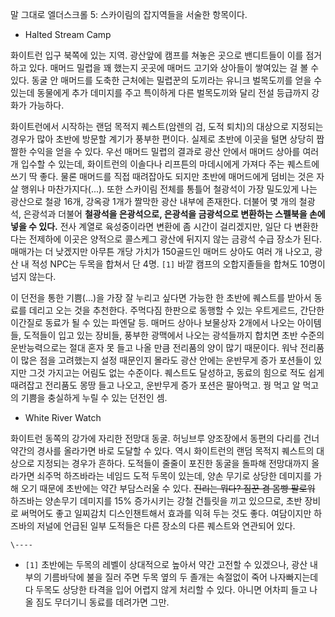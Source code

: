 말 그대로 엘더스크롤 5: 스카이림의 잡지역들을 서술한 항목이다.

  * Halted Stream Camp  
  
화이트런 입구 북쪽에 있는 지역. 광산앞에 캠프를 쳐놓은 곳으로 밴디트들이 이를 점거하고 있다. 매머드 밀렵을 꽤 했는지 곳곳에 매머드
고기와 상아들이 쌓여있는 걸 볼 수 있다. 동굴 안 매머드를 도축한 근처에는 밀렵꾼의 도끼라는 유니크 벌목도끼를 얻을 수 있는데 동물에게
추가 데미지를 주고 특이하게 다른 벌목도끼와 달리 전설 등급까지 강화가 가능하다.  
  
화이트런에서 시작하는 랜덤 목적지 퀘스트(암렌의 검, 도적 퇴치)의 대상으로 지정되는 경우가 많아 초반에 방문할 계기가 풍부한 편이다.
실제로 초반에 이곳을 털면 상당히 짭짤한 수익을 얻을 수 있다. 우선 매머드 밀렵의 결과로 광산 안에서 매머드 상아를 여러 개 입수할 수
있는데, 화이트런의 이솔다나 리프튼의 마데시에게 가져다 주는 퀘스트에 쓰기 딱 좋다. 물론 매머드를 직접 때려잡아도 되지만 초반에 매머드에게
덤비는 것은 자살 행위나 마찬가지다(...). 또한 스카이림 전체를 통틀어 철광석이 가장 밀도있게 나는 광산으로 철광 16개, 강옥광 1개가
짤막한 광산 내부에 존재한다. 더불어 몇 개의 철광석, 은광석과 더불어 **철광석을 은광석으로, 은광석을 금광석으로 변환하는 스펠북을 손에
넣을 수 있다.** 전사 계열로 육성중이라면 변환에 좀 시간이 걸리겠지만, 일단 다 변환한다는 전제하에 이곳은 양적으로 콜스케그 광산에
뒤지지 않는 금광석 수급 장소가 된다. 매매가는 더 낮겠지만 아무튼 개당 가치가 150골드인 매머드 상아도 여러 개 나오고, 광산 내 적성
NPC는 두목을 합쳐서 단 4명. `[1]` 바깥 캠프의 오합지졸들을 합쳐도 10명이 넘지 않는다.  
  
이 던전을 통한 기쁨(...)을 가장 잘 누리고 싶다면 가능한 한 초반에 퀘스트를 받아서 동료를 데리고 오는 것을 추천한다. 주먹다짐
한판으로 동행할 수 있는 우트게르드, 간단한 이간질로 동료가 될 수 있는 파엔달 등. 매머드 상아나 보물상자 2개에서 나오는 아이템들,
도적들이 입고 있는 장비들, 풍부한 광맥에서 나오는 광석들까지 합치면 초반 수준의 운반능력으로는 절대 혼자 못 들고 나올 만큼 전리품의 양이
많기 때문이다. 워낙 전리품이 많은 점을 고려했는지 설정 때문인지 몰라도 광산 안에는 운반무게 증가 포션들이 있지만 그것 가지고는 어림도
없는 수준이다. 퀘스트도 달성하고, 동료의 힘으로 적도 쉽게 때려잡고 전리품도 몽땅 들고 나오고, 운반무게 증가 포션은 팔아먹고. 꿩 먹고
알 먹고의 기쁨을 충실하게 누릴 수 있는 던전인 셈.  

  * White River Watch  
  
화이트런 동쪽의 강가에 자리한 전망대 동굴. 허닝브루 양조장에서 동편의 다리를 건너 약간의 경사를 올라가면 바로 도달할 수 있다. 역시
화이트런의 랜덤 목적지 퀘스트의 대상으로 지정되는 경우가 흔하다. 도적들이 줄줄이 포진한 동굴을 돌파해 전망대까지 올라가면 쇠주먹 하즈바라는
네임드 도적 두목이 있는데, 양손 무기로 상당한 데미지를 가해 오기 때문에 초반에는 약간 부담스러울 수 있다. <del>진리는 뭐다? 짐꾼
겸 몸빵 팔로워</del> 하즈바는 양손무기 데미지를 15% 증가시키는 강철 건틀릿을 끼고 있으므로, 초반 장비로 써먹어도 좋고 일찌감치
디스인챈트해서 효과를 익혀 두는 것도 좋다. 여담이지만 하즈바의 저널에 언급된 일부 도적들은 다른 장소의 다른 퀘스트와 연관되어 있다.  
  

`\----`

  * `[1]` 초반에는 두목의 레벨이 상대적으로 높아서 약간 고전할 수 있겠으나, 광산 내부의 기름바닥에 불을 질러 주면 두목 옆의 두 졸개는 속절없이 죽어 나자빠지는데다 두목도 상당한 타격을 입어 어렵지 않게 처리할 수 있다. 아니면 어차피 들고 나올 짐도 무더기니 동료를 데려가면 그만.

